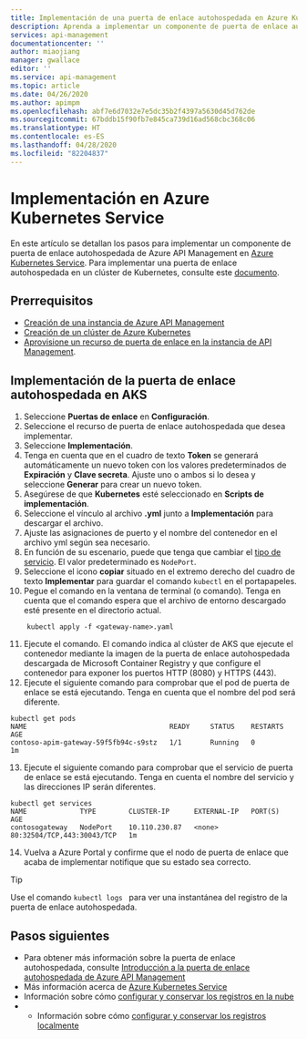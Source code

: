 ```yaml
---
title: Implementación de una puerta de enlace autohospedada en Azure Kubernetes Service | Microsoft Docs
description: Aprenda a implementar un componente de puerta de enlace autohospedada de Azure API Management en Azure Kubernetes Service
services: api-management
documentationcenter: ''
author: miaojiang
manager: gwallace
editor: ''
ms.service: api-management
ms.topic: article
ms.date: 04/26/2020
ms.author: apimpm
ms.openlocfilehash: abf7e6d7032e7e5dc35b2f4397a5630d45d762de
ms.sourcegitcommit: 67bddb15f90fb7e845ca739d16ad568cbc368c06
ms.translationtype: HT
ms.contentlocale: es-ES
ms.lasthandoff: 04/28/2020
ms.locfileid: "82204837"
---
```

# <a name="deploy-to-azure-kubernetes-service"></a>Implementación en Azure Kubernetes Service

En este artículo se detallan los pasos para implementar un componente de puerta de enlace autohospedada de Azure API Management en [Azure Kubernetes Service](https://azure.microsoft.com/services/kubernetes-service/). Para implementar una puerta de enlace autohospedada en un clúster de Kubernetes, consulte este [documento](how-to-deploy-self-hosted-gateway-kubernetes.md).

## <a name="prerequisites"></a>Prerrequisitos

- [Creación de una instancia de Azure API Management](get-started-create-service-instance.md)
- [Creación de un clúster de Azure Kubernetes](../aks/kubernetes-walkthrough-portal.md)
- [Aprovisione un recurso de puerta de enlace en la instancia de API Management](api-management-howto-provision-self-hosted-gateway.md).

## <a name="deploy-the-self-hosted-gateway-to-aks"></a>Implementación de la puerta de enlace autohospedada en AKS

1. Seleccione **Puertas de enlace** en **Configuración**.
2. Seleccione el recurso de puerta de enlace autohospedada que desea implementar.
3. Seleccione **Implementación**.
4. Tenga en cuenta que en el cuadro de texto **Token** se generará automáticamente un nuevo token con los valores predeterminados de **Expiración** y **Clave secreta**. Ajuste uno o ambos si lo desea y seleccione **Generar** para crear un nuevo token.
5. Asegúrese de que **Kubernetes** esté seleccionado en **Scripts de implementación**.
6. Seleccione el vínculo al archivo **<gateway-name>.yml** junto a **Implementación** para descargar el archivo.
7. Ajuste las asignaciones de puerto y el nombre del contenedor en el archivo yml según sea necesario.
8. En función de su escenario, puede que tenga que cambiar el [tipo de servicio](https://docs.microsoft.com/azure/aks/concepts-network#services). El valor predeterminado es `NodePort`.
9. Seleccione el icono **copiar** situado en el extremo derecho del cuadro de texto **Implementar** para guardar el comando `kubectl` en el portapapeles.
10. Pegue el comando en la ventana de terminal (o comando). Tenga en cuenta que el comando espera que el archivo de entorno descargado esté presente en el directorio actual.
```console
    kubectl apply -f <gateway-name>.yaml
```
11. Ejecute el comando. El comando indica al clúster de AKS que ejecute el contenedor mediante la imagen de la puerta de enlace autohospedada descargada de Microsoft Container Registry y que configure el contenedor para exponer los puertos HTTP (8080) y HTTPS (443).
12. Ejecute el siguiente comando para comprobar que el pod de puerta de enlace se está ejecutando. Tenga en cuenta que el nombre del pod será diferente.
```console
kubectl get pods
NAME                                   READY     STATUS    RESTARTS   AGE
contoso-apim-gateway-59f5fb94c-s9stz   1/1       Running   0          1m
```
13. Ejecute el siguiente comando para comprobar que el servicio de puerta de enlace se está ejecutando. Tenga en cuenta el nombre del servicio y las direcciones IP serán diferentes.
```console
kubectl get services
NAME             TYPE        CLUSTER-IP      EXTERNAL-IP   PORT(S)                      AGE
contosogateway   NodePort    10.110.230.87   <none>        80:32504/TCP,443:30043/TCP   1m
```
14. Vuelva a Azure Portal y confirme que el nodo de puerta de enlace que acaba de implementar notifique que su estado sea correcto.

> [!TIP]
> Use el comando <code>kubectl logs <gateway-pod-name></code> para ver una instantánea del registro de la puerta de enlace autohospedada.

## <a name="next-steps"></a>Pasos siguientes

* Para obtener más información sobre la puerta de enlace autohospedada, consulte [Introducción a la puerta de enlace autohospedada de Azure API Management](self-hosted-gateway-overview.md)
* Más información acerca de [Azure Kubernetes Service](https://docs.microsoft.com/azure/aks/intro-kubernetes)
* Información sobre cómo [configurar y conservar los registros en la nube](how-to-configure-cloud-metrics-logs.md)
* * Información sobre cómo [configurar y conservar los registros localmente](how-to-configure-local-metrics-logs.md)




